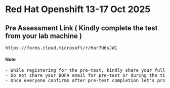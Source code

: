 # Red Hat Openshift 13-17 Oct 2025

## Pre Assessment Link ( Kindly complete the test from your lab machine ) 
<pre>
https://forms.cloud.microsoft/r/Har7U6sJW1
</pre>

#### Note
<pre>
- While registering for the pre-test, kindly share your full name so that your L&D will be able to recognize you
- Do not share your BOFA email for pre-test or during the time for any reason
- Once everyone confirms after pre-test completion let's proceed with the training
</pre>
